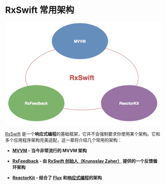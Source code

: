 # RxSwift 常用架构

![](/assets/Architecture/Architecture.png)

[RxSwift] 是一个**响应式编程**的基础框架，它并不会强制要求你使用某个架构。它和多个应用程序架构完美适配，这一章将介绍几个常用的架构：

* **[MVVM](architecture/mvvm.md) - 当今非常流行的 MVVM 架构**

* **[RxFeedback](architecture/rxfeedback.md) - 由 [RxSwift 创始人（Krunoslav Zaher）] 提供的一个反馈循环架构**

* **[ReactorKit](architecture/reactorkit.md) - 结合了 [Flux] 和[响应式编程]的架构**


[RxSwift]:https://github.com/ReactiveX/RxSwift
[RxSwift 创始人（Krunoslav Zaher）]:https://github.com/kzaher
[Flux]:https://facebook.github.io/flux/
[响应式编程]:https://zh.wikipedia.org/wiki/响应式编程

